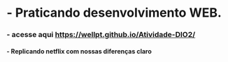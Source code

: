 # - Praticando desenvolvimento WEB.

### - acesse aqui https://wellpt.github.io/Atividade-DIO2/
#### - Replicando netflix com nossas diferenças claro
